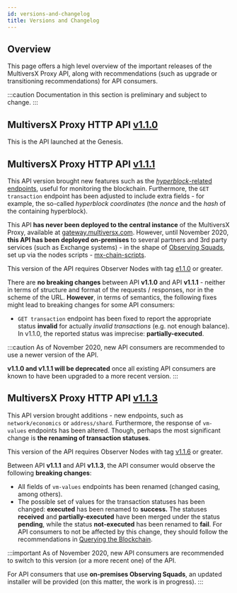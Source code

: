 ```yaml
---
id: versions-and-changelog
title: Versions and Changelog
---
```


## **Overview**

This page offers a high level overview of the important releases of the MultiversX Proxy API, along with recommendations (such as upgrade or transitioning recommendations) for API consumers.

:::caution
Documentation in this section is preliminary and subject to change.
:::

## **MultiversX Proxy HTTP API [v1.1.0](https://github.com/multiversx/mx-chain-proxy-go/releases/tag/v1.1.0)**

This is the API launched at the Genesis.

## **MultiversX Proxy HTTP API [v1.1.1](https://github.com/multiversx/mx-chain-proxy-go/releases/tag/v1.1.1)**

This API version brought new features such as the [_hyperblock_-related endpoints](/sdk-and-tools/rest-api/blocks#get-hyperblock-by-nonce), useful for monitoring the blockchain. Furthermore, the `GET transaction` endpoint has been adjusted to include extra fields - for example, the so-called _hyperblock coordinates_ (the _nonce_ and the _hash_ of the containing hyperblock).

This API **has never been deployed to the central instance** of the MultiversX Proxy, available at [gateway.multiversx.com](https://gateway.multiversx.com/). However, until November 2020, **this API has been deployed on-premises** to several partners and 3rd party services (such as Exchange systems) - in the shape of [Observing Squads](/integrators/observing-squad), set up via the nodes scripts - [mx-chain-scripts](https://github.com/multiversx/mx-chain-scripts).

This version of the API requires Observer Nodes with tag [e1.1.0](https://github.com/multiversx/mx-chain-go/releases/tag/v1.1.6/releases/tag/e1.1.0) or greater.

There are **no breaking changes** between API **v1.1.0** and API **v1.1.1** - neither in terms of structure and format of the requests / responses, nor in the scheme of the URL. **However**, in terms of semantics, the following fixes might lead to breaking changes for some API consumers:

- `GET transaction` endpoint has been fixed to report the appropriate status **invalid** for actually _invalid transactions_ (e.g. not enough balance). In v1.1.0, the reported status was imprecise: **partially-executed**.

:::caution
As of November 2020, new API consumers are recommended to use a newer version of the API.

**v1.1.0 and v1.1.1 will be deprecated** once all existing API consumers are known to have been upgraded to a more recent version.
:::

## **MultiversX Proxy HTTP API [v1.1.3](https://github.com/multiversx/mx-chain-proxy-go/releases/tag/v1.1.3)**

This API version brought additions - new endpoints, such as `network/economics` or `address/shard`. Furthermore, the response of `vm-values` endpoints has been altered. Though, perhaps the most significant change is **the renaming of transaction statuses**.

This version of the API requires Observer Nodes with tag [v1.1.6](https://github.com/multiversx/mx-chain-go/releases/tag/v1.1.6) or greater.

Between API **v1.1.1** and API **v1.1.3**, the API consumer would observe the following **breaking changes**:

- All fields of `vm-values` endpoints has been renamed (changed casing, among others).
- The possible set of values for the transaction statuses has been changed: **executed** has been renamed to **success.** The statuses **received** and **partially-executed** have been merged under the status **pending**, while the status **not-executed** has been renamed to **fail**. For API consumers to not be affected by this change, they should follow the recommendations in [Querying the Blockchain](/integrators/querying-the-blockchain).

:::important
As of November 2020, new API consumers are recommended to switch to this version (or a more recent one) of the API.

For API consumers that use **on-premises Observing Squads**, an updated installer will be provided (on this matter, the work is in progress).
:::

